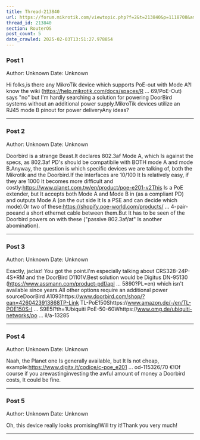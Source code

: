 ```yaml
---
title: Thread-213840
url: https://forum.mikrotik.com/viewtopic.php?f=2&t=213840&p=1118708&amp;sid=49f92a630bc7970d8ca50523be880e8f#p1118708
thread_id: 213840
section: RouterOS
post_count: 5
date_crawled: 2025-02-03T13:51:27.978854
---
```


### Post 1
Author: Unknown
Date: Unknown

Hi folks,is there any MikroTik device which supports PoE-out with Mode A?I know the wiki (https://help.mikrotik.com/docs/spaces/R ... 69/PoE-Out) says "no" but I'm hardly searching a solution for powering DoorBird systems without an additional power supply.MikroTik devices utilize an RJ45 mode B pinout for power deliveryAny ideas?

---
### Post 2
Author: Unknown
Date: Unknown

Doorbird is a strange Beast.It declares 802.3af Mode A, which Is against the specs,  as 802.3af PD's should be compatibile with BOTH mode A and mode B.Anyway, the question is which specific devices we are talking of, both the Mikrotik and the Doorbird.If the interfaces are 10/100 It Is relatively easy, if they are 1000 It becomes more difficult and costly:https://www.planet.com.tw/en/product/poe-e201-v2This Is a PoE extender, but It accepts both Mode A and Mode B in (as a compliant PD) and outputs Mode A (on the out side It Is a PSE and can decide which mode).Or two of these:https://shopify.poe-world.com/products/ ... 4-pair-poeand a short ethernet cable between them.But It has to be seen of the Doorbird powers on with these ("passive 802.3af/at" Is another abomination).

---
### Post 3
Author: Unknown
Date: Unknown

Exactly, jaclaz! You got the point.I'm especially talking about CRS328-24P-4S+RM and the DoorBird D1101V.Best solution would be Digitus DN-95130 (https://www.assmann.com/product-pdf/apl ... 5890?PL=en) which isn't available since years.All other options require an additional power sourceDoorBird A1093https://www.doorbird.com/shop/?ean=4260423913868TP-Link TL-PoE150Shttps://www.amazon.de/-/en/TL-POE150S-I ... S9E5I?th=1Ubiquiti PoE-50-60Whttps://www.omg.de/ubiquiti-networks/po ... il/a-13285

---
### Post 4
Author: Unknown
Date: Unknown

Naah, the Planet one Is generally available, but It Is not cheap, example:https://www.digitx.it/codice/c-poe_e201 ... od-115326/70 €!Of course if you arewastinginvesting the awful amount of money a Doorbird costs, It could be fine.

---
### Post 5
Author: Unknown
Date: Unknown

Oh, this device really looks promising!Will try it!Thank you very much!

---
